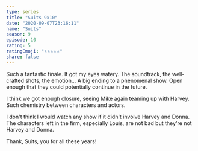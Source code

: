 ```yaml
---
type: series
title: "Suits 9x10"
date: "2020-09-07T23:16:11"
name: "Suits"
season: 9
episode: 10
rating: 5
ratingEmoji: "⭐️⭐️⭐️⭐️⭐️"
share: false
---
```


Such a fantastic finale. It got my eyes watery. The soundtrack, the well-crafted shots, the emotion... A big ending to a phenomenal show. Open enough that they could potentially continue in the future.

I think we got enough closure, seeing Mike again teaming up with Harvey. Such chemistry between characters and actors.

I don't think I would watch any show if it didn't involve Harvey and Donna. The characters left in the firm, especially Louis, are not bad but they're not Harvey and Donna.

Thank, Suits, you for all these years!
